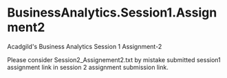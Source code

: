 # BusinessAnalytics.Session1.Assignment2
Acadgild's Business Analytics Session 1 Assignment-2

Please consider Session2_Assignement2.txt by mistake submitted session1 assignment link in session 2 assignment submission link.
